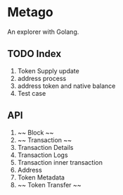 # Metago

An explorer with Golang.

## TODO  Index

1. Token Supply update
2. address process
3. address token and native balance
4. Test case

## API 
1. ~~ Block ~~
2. ~~ Transaction ~~
3. Transaction Details
4. Transaction Logs
5. Transaction inner transaction
6. Address
7. Token Metadata
8. ~~ Token Transfer ~~
